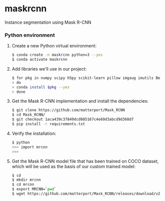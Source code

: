 # maskrcnn
Instance segmentation using Mask R-CNN

### Python environment
1. Create a new Python virtual environment:
    ```bash
    $ conda create -n maskrcnn python=3 --yes
    $ conda activate maskrcnn
    ```
2. Add libraries we'll use in our project:
    ```bash
    $ for pkg in numpy scipy h5py scikit-learn pillow imgaug imutils BeautifulSoup4 lxml tensorflow keras
    > do
    > conda install $pkg --yes
    > done
    ```
3. Get the Mask R-CNN implementation and install the dependencies:
    ```bash
    $ git clone https://github.com/matterport/Mask_RCNN
    $ cd Mask_RCNN/
    $ git checkout 1aca439c37849dcd085167c4e69d3abcd9d368d7
    $ pip install -r requirements.txt
    ```
4. Verify the installation:
    ```bash
    $ python
    >>> import mrcnn
    >>>
    ```
5. Get the Mask R-CNN model file that has been trained on COCO dataset, which will 
be used as the basis of our custom trained model: 
    ```bash
    $ cd
    $ mkdir mrcnn
    $ cd mrcnn
    $ export MRCNN=`pwd`
    $ wget https://github.com/matterport/Mask_RCNN/releases/download/v2.0/mask_rcnn_coco.h5
    ```
